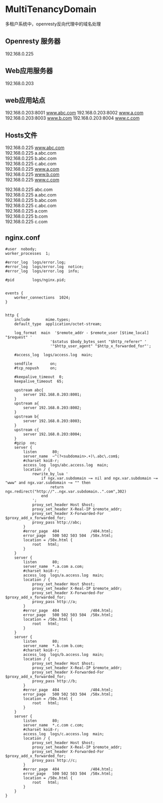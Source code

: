 # MultiTenancyDomain
多租户系统中，openresty反向代理中的域名处理

## Openresty 服务器  
192.168.0.225

## Web应用服务器
192.168.0.203

## web应用站点
192.168.0.203:8001  www.abc.com
192.168.0.203:8002  www.a.com
192.168.0.203:8003  www.b.com
192.168.0.203:8004  www.c.com

## Hosts文件
192.168.0.225    www.abc.com   
192.168.0.225    a.abc.com   
192.168.0.225    b.abc.com   
192.168.0.225    c.abc.com   
192.168.0.225    www.a.com   
192.168.0.225    www.b.com   
192.168.0.225    www.c.com   

192.168.0.225    abc.com   
192.168.0.225    a.abc.com   
192.168.0.225    b.abc.com   
192.168.0.225    c.abc.com   
192.168.0.225    a.com   
192.168.0.225    b.com   
192.168.0.225    c.com  

## nginx.conf
<!-- lang: lua --> 
    #user  nobody;
    worker_processes  1;

    #error_log  logs/error.log;
    #error_log  logs/error.log  notice;
    #error_log  logs/error.log  info;

    #pid        logs/nginx.pid;


    events {
        worker_connections  1024;
    }


    http {
        include       mime.types;
        default_type  application/octet-stream;

        log_format  main  '$remote_addr - $remote_user [$time_local] "$request" '
                        '$status $body_bytes_sent "$http_referer" '
                        '"$http_user_agent" "$http_x_forwarded_for"';

        #access_log  logs/access.log  main;

        sendfile        on;
        #tcp_nopush     on;

        #keepalive_timeout  0;
        keepalive_timeout  65;

        upstream abc{
            server 192.168.0.203:8001;
        }
        upstream a{
            server 192.168.0.203:8002;
        }
        upstream b{
            server 192.168.0.203:8003;
        }
        upstream c{
            server 192.168.0.203:8004;
        }
        #gzip  on;
        server {
            listen       80;
            server_name  ~^(?<subdomain>.+)\.abc\.com$;
            #charset koi8-r;
            access_log  logs/abc.access.log  main;
            location / {
                rewrite_by_lua '
                    if ngx.var.subdomain ~= nil and ngx.var.subdomain ~= "www" and ngx.var.subdomain ~= "" then
                        return ngx.redirect("http://"..ngx.var.subdomain..".com",302)
                    end
                ';
                proxy_set_header Host $host;
                proxy_set_header X-Real-IP $remote_addr;
                proxy_set_header X-Forwarded-For $proxy_add_x_forwarded_for;
                proxy_pass http://abc;
            }
            #error_page  404              /404.html;
            error_page   500 502 503 504  /50x.html;
            location = /50x.html {
                root   html;
            }
        }
        server {
            listen       80;
            server_name  *.a.com a.com;
            #charset koi8-r;
            access_log  logs/a.access.log  main;
            location / {
                proxy_set_header Host $host;
                proxy_set_header X-Real-IP $remote_addr;
                proxy_set_header X-Forwarded-For $proxy_add_x_forwarded_for;
                proxy_pass http://a;
            }
            #error_page  404              /404.html;
            error_page   500 502 503 504  /50x.html;
            location = /50x.html {
                root   html;
            }
        }
        server {
            listen       80;
            server_name  *.b.com b.com;
            #charset koi8-r;
            access_log  logs/b.access.log  main;
            location / {
                proxy_set_header Host $host;
                proxy_set_header X-Real-IP $remote_addr;
                proxy_set_header X-Forwarded-For $proxy_add_x_forwarded_for;
                proxy_pass http://b;
            }
            #error_page  404              /404.html;
            error_page   500 502 503 504  /50x.html;
            location = /50x.html {
                root   html;
            }
        }
        server {
            listen       80;
            server_name  *.c.com c.com;
            #charset koi8-r;
            access_log  logs/c.access.log  main;
            location / {
                proxy_set_header Host $host;
                proxy_set_header X-Real-IP $remote_addr;
                proxy_set_header X-Forwarded-For $proxy_add_x_forwarded_for;
                proxy_pass http://c;
            }
            #error_page  404              /404.html;
            error_page   500 502 503 504  /50x.html;
            location = /50x.html {
                root   html;
            }
        }
    }

